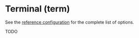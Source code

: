 # Terminal (term)

See the [reference configuration](../configuration/reference.md#term) for the complete list of options.

TODO
